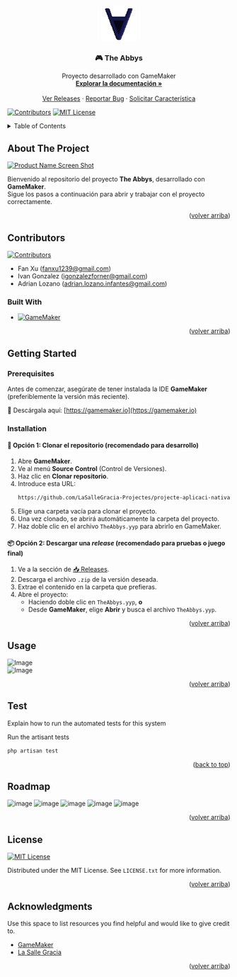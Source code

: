 <!-- Improved compatibility of back to top link: See: https://github.com/othneildrew/Best-README-Template/pull/73 -->
<a name="readme-top"></a>
<!--
*** Thanks for checking out the Best-README-Template. If you have a suggestion
*** that would make this better, please fork the repo and create a pull request
*** or simply open an issue with the tag "enhancement".
*** Don't forget to give the project a star!
*** Thanks again! Now go create something AMAZING! :D
-->



<!-- PROJECT SHIELDS -->
<!--
*** I'm using markdown "reference style" links for readability.
*** Reference links are enclosed in brackets [ ] instead of parentheses ( ).
*** See the bottom of this document for the declaration of the reference variables
*** for contributors-url, forks-url, etc. This is an optional, concise syntax you may use.
*** https://www.markdownguide.org/basic-syntax/#reference-style-links
-->
<!-- FUTURES
[![Forks][forks-shield]][forks-url]
[![Stargazers][stars-shield]][stars-url]
[![Issues][issues-shield]][issues-url]-->





<!-- PROJECT LOGO -->
<br />
<div align="center">
  <a href="https://github.com/LaSalleGracia-Projectes/projecte-aplicaci-nativa-g5stevejobs">
    <img src="sprites/Logo/7c59da40-ec10-414e-a806-ccaa742dfc27.png" alt="Logo" width="80" height="80">
  </a>

<h3 align="center">🎮 The Abbys</h3>

  <p align="center">
    Proyecto desarrollado con GameMaker
    <br />
    <a href="https://github.com/LaSalleGracia-Projectes/projecte-aplicaci-nativa-g5stevejobs"><strong>Explorar la documentación »</strong></a>
    <br />
    <br />
    <a href="https://github.com/LaSalleGracia-Projectes/projecte-aplicaci-nativa-g5stevejobs/releases">Ver Releases</a>
    ·
    <a href="https://github.com/LaSalleGracia-Projectes/projecte-aplicaci-nativa-g5stevejobs/issues/new?labels=bug&template=bug-report---.md">Reportar Bug</a>
    ·
    <a href="https://github.com/LaSalleGracia-Projectes/projecte-aplicaci-nativa-g5stevejobs/issues/new?labels=enhancement&template=feature-request---.md">Solicitar Característica</a>
  </p>
</div>

[![Contributors][contributors-shield]][contributors-url]
[![MIT License][license-shield]][license-url]

<!-- TABLE OF CONTENTS -->
<details>
  <summary>Table of Contents</summary>
  <ol>
    <li>
      <a href="#about-the-project">Acerca del Proyecto</a>
      <ul>
        <li><a href="#built-with">Tecnologías Utilizadas</a></li>
      </ul>
    </li>
    <li>
      <a href="#getting-started">Comenzando</a>
      <ul>
        <li><a href="#prerequisites">Requisitos</a></li>
        <li><a href="#installation">Instalación</a></li>
      </ul>
    </li>
    <li><a href="#usage">Uso</a></li>
    <li><a href="#roadmap">Roadmap</a></li>
    <li><a href="#license">Licencia</a></li>
    <li><a href="#acknowledgments">Agradecimientos</a></li>
  </ol>
</details>



<!-- ABOUT THE PROJECT -->
## About The Project

[![Product Name Screen Shot][product-screenshot]](https://example.com)

Bienvenido al repositorio del proyecto **The Abbys**, desarrollado con **GameMaker**.  
Sigue los pasos a continuación para abrir y trabajar con el proyecto correctamente.

<p align="right">(<a href="#readme-top">volver arriba</a>)</p>

## Contributors
[![Contributors][contributors-shield]][contributors-url]

- Fan Xu (<fanxu1239@gmail.com>)
- Ivan Gonzalez (<igonzalezforner@gmail.com>)
- Adrian Lozano (<adrian.lozano.infantes@gmail.com>)

### Built With

* [![GameMaker][GameMaker.com]][GameMaker-url]

<p align="right">(<a href="#readme-top">volver arriba</a>)</p>



<!-- GETTING STARTED -->
## Getting Started

### Prerequisites

Antes de comenzar, asegúrate de tener instalada la IDE **GameMaker** (preferiblemente la versión más reciente).

🔗 Descárgala aquí: [https://gamemaker.io](https://gamemaker.io)

### Installation

#### 🧪 Opción 1: Clonar el repositorio (recomendado para desarrollo)

1. Abre **GameMaker**.
2. Ve al menú **Source Control** (Control de Versiones).
3. Haz clic en **Clonar repositorio**.
4. Introduce esta URL:  
   ```sh
   https://github.com/LaSalleGracia-Projectes/projecte-aplicaci-nativa-g5stevejobs.git
   ```
5. Elige una carpeta vacía para clonar el proyecto.
6. Una vez clonado, se abrirá automáticamente la carpeta del proyecto.
7. Haz doble clic en el archivo `TheAbbys.yyp` para abrirlo en GameMaker.

#### 📦 Opción 2: Descargar una *release* (recomendado para pruebas o juego final)

1. Ve a la sección de [📥 Releases](https://github.com/LaSalleGracia-Projectes/projecte-aplicaci-nativa-g5stevejobs/releases).
2. Descarga el archivo `.zip` de la versión deseada.
3. Extrae el contenido en la carpeta que prefieras.
4. Abre el proyecto:
   - Haciendo doble clic en `TheAbbys.yyp`, **o**
   - Desde **GameMaker**, elige **Abrir** y busca el archivo `TheAbbys.yyp`.

<p align="right">(<a href="#readme-top">volver arriba</a>)</p>



<!-- USAGE EXAMPLES -->
## Usage

![Image](https://github.com/user-attachments/assets/971df5ac-c96f-47d5-bc17-d9fa80a21a55)  
![Image](https://github.com/user-attachments/assets/8aba64bd-d3a4-4d95-8bae-8d6abfb0419b)

<p align="right">(<a href="#readme-top">volver arriba</a>)</p>


## Test

Explain how to run the automated tests for this system

Run the artisant tests
   ```php
   php artisan test
   ```
<p align="right">(<a href="#readme-top">back to top</a>)</p>

<!-- ROADMAP -->
## Roadmap

![image](https://github.com/user-attachments/assets/133e55ae-ff2e-4b32-b83f-0b5ff9d329f2)
![image](https://github.com/user-attachments/assets/6743321c-3f8f-4768-9419-36ceaa6af250)
![image](https://github.com/user-attachments/assets/f2932288-4821-44bf-b0a4-77fed5f8799b)
![image](https://github.com/user-attachments/assets/094d5b53-e714-4107-b659-8426ec9b1b46)
![image](https://github.com/user-attachments/assets/0fe6c88a-ab87-40e4-b5c4-ef3e2d3728f7)

<p align="right">(<a href="#readme-top">volver arriba</a>)</p>




<!-- LICENSE -->
## License

[![MIT License][license-shield]][license-url]

Distributed under the MIT License. See `LICENSE.txt` for more information.

<p align="right">(<a href="#readme-top">volver arriba</a>)</p>



<!-- ACKNOWLEDGMENTS -->
## Acknowledgments

Use this space to list resources you find helpful and would like to give credit to. 
* [GameMaker](https://gamemaker.io)
* [La Salle Gracia](https://www.salleurl.edu)

<p align="right">(<a href="#readme-top">volver arriba</a>)</p>



<!-- MARKDOWN LINKS & IMAGES -->
<!-- https://www.markdownguide.org/basic-syntax/#reference-style-links -->
[contributors-shield]: https://img.shields.io/github/contributors/LaSalleGracia-Projectes/projecte-aplicaci-nativa-g5stevejobs.svg?style=for-the-badge
[contributors-url]: https://github.com/LaSalleGracia-Projectes/projecte-aplicaci-nativa-g5stevejobs/graphs/contributors
[license-shield]: https://img.shields.io/github/license/LaSalleGracia-Projectes/projecte-aplicaci-nativa-g5stevejobs.svg?style=for-the-badge
[license-url]: https://github.com/LaSalleGracia-Projectes/projecte-aplicaci-nativa-g5stevejobs/blob/master/LICENSE.txt
[product-screenshot]: images/screenshot.png
[GameMaker.com]: https://img.shields.io/badge/GameMaker-000000?style=for-the-badge&logo=gamemaker&logoColor=white
[GameMaker-url]: https://gamemaker.io

